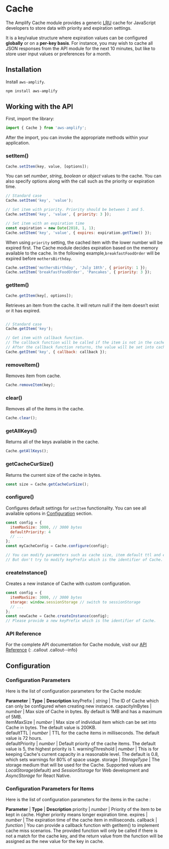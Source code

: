 ---
---
# Cache

The Amplify Cache module provides a generic [LRU](https://en.wikipedia.org/wiki/Cache_replacement_policies#Least_Recently_Used_.28LRU.29) cache for JavaScript developers to store data with priority and expiration settings. 

It is a key/value structure where expiration values can be configured **globally** or on a **per-key basis**. For instance, you may wish to cache all JSON responses from the API module for the next 10 minutes, but like to store user input values or preferences for a month.  

## Installation

Install `aws-amplify`.
```bash
npm install aws-amplify
```

## Working with the API

First, import the library:
```js
import { Cache } from 'aws-amplify';
```

After the import, you can invoke the appropriate methods within your application.

### setItem()

```js
Cache.setItem(key, value, [options]);
```

You can set *number*, *string*, *boolean* or *object* values to the cache. You can also specify options along with the call such as the priority or expiration time.

```js
// Standard case
Cache.setItem('key', 'value');

// Set item with priority. Priority should be between 1 and 5.
Cache.setItem('key', 'value', { priority: 3 });

// Set item with an expiration time
const expiration = new Date(2018, 1, 1);
Cache.setItem('key', 'value', { expires: expiration.getTime() });
```

When using `priority` setting, the cached item with the lower number will be expired first. The Cache module decides expiration based on the memory available to the cache. In the following example,`breakfastFoodOrder` will be expired before `mothersBirthday`.


```js
Cache.setItem('mothersBirthday', 'July 18th', { priority: 1 });
Cache.setItem('breakfastFoodOrder', 'Pancakes', { priority: 3 });
```

### getItem()

```js
Cache.getItem(key[, options]);
```
  Retrieves an item from the cache. It will return null if the item doesn’t exist or it has expired.

```js

// Standard case
Cache.getItem('key');

// Get item with callback function.
// The callback function will be called if the item is not in the cache.
// After the callback function returns, the value will be set into cache.
Cache.getItem('key', { callback: callback });
```

### removeItem()

  Removes item from cache.

```js
Cache.removeItem(key);
```

### clear()

Removes all of the items in the cache.

```js
Cache.clear();
```

### getAllKeys()

Returns all of the keys available in the cache.

```js
Cache.getAllKeys();
```

### getCacheCurSize()

Returns the current size of the cache in bytes.

```js
const size = Cache.getCacheCurSize();
```

### configure()

Configures default settings for `setItem` functionality. You can see all available options in [Configuration](#configuration) section.

```js
const config = {
  itemMaxSize: 3000, // 3000 bytes
  defaultPriority: 4
  // ...
};
const myCacheConfig = Cache.configure(config);

// You can modify parameters such as cache size, item default ttl and etc.
// But don't try to modify keyPrefix which is the identifier of Cache.
```

### createInstance()

Creates a new instance of Cache with custom configuration.

```js
const config = {
  itemMaxSize: 3000, // 3000 bytes
  storage: window.sessionStorage // switch to sessionStorage
  // ...
};
const newCache = Cache.createInstance(config);
// Please provide a new keyPrefix which is the identifier of Cache.
```

### API Reference

For the complete API documentation for Cache module, visit our [API Reference](/api/classes/cacheobject.html)
{: .callout .callout--info}


## Configuration

### Configuration Parameters

Here is the list of configuration parameters for the Cache module:

**Parameter** | **Type** | **Description**
keyPrefix | *string* | The ID of Cache which can only be configured when creating new instance.
capacityInBytes | *number* | Max size of Cache in bytes. By default is 1MB and has a maximum of 5MB.  
itemMaxSize |  *number* | Max size of individual item which can be set into Cache in bytes. The default value is 200KB.  
defaultTTL | *number* | TTL for the cache items in milliseconds. The default value is 72 hours.  
defaultPriority | *number* | Default priority of the cache items. The default value is 5, the highest priority is 1.
warningThreshold | *number* | This is for keeping Cache's current capacity in a reasonable level. The default is 0.8, which sets warnings for 80% of space usage.
storage | *StorageType* | The storage medium that will be used for the Cache. Supported values are *LocalStorage*(default) and *SessionStorage* for Web development and *AsyncStorage* for React Native.

### Configuration Parameters for Items

Here is the list of configuration parameters for the items in the cache :

**Parameter** | **Type** | **Description**
priority | *number* | Priority of the item to be kept in cache. Higher priority means longer expiration time. 
expires | *number* | The expiration time of the cache item in milliseconds.
callback | *function* | You can provide a callback function with getItem() to implement cache miss scenarios. The provided function will only be called if there is not a match for the cache key, and the return value from the function will be assigned as the new value for the key in cache.  


